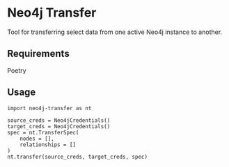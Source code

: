 # Neo4j Transfer
Tool for transferring select data from one active Neo4j instance to another.


## Requirements
Poetry

## Usage

```
import neo4j-transfer as nt

source_creds = Neo4jCredentials()
target_creds = Neo4jCredentials()
spec = nt.TransferSpec(
    nodes = [],
    relationships = []
)
nt.transfer(source_creds, target_creds, spec)

````